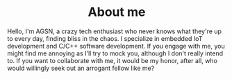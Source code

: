 <h1 align="center">About me</h1>

Hello, I'm AGSN, a crazy tech enthusiast who never knows what they're up to every day, finding bliss in the chaos. I specialize in embedded IoT development and C/C++ software development. If you engage with me, you might find me annoying as I'll try to mock you, although I don't really intend to. If you want to collaborate with me, it would be my honor, after all, who would willingly seek out an arrogant fellow like me?
